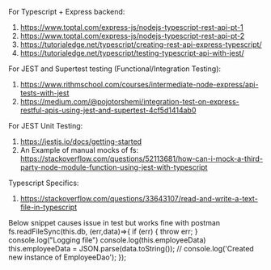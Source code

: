 For Typescript + Express backend:

1. https://www.toptal.com/express-js/nodejs-typescript-rest-api-pt-1
2. https://www.toptal.com/express-js/nodejs-typescript-rest-api-pt-2
3. https://tutorialedge.net/typescript/creating-rest-api-express-typescript/
4. https://tutorialedge.net/typescript/testing-typescript-api-with-jest/

For JEST and Supertest testing (Functional/Integration Testing):

1. https://www.rithmschool.com/courses/intermediate-node-express/api-tests-with-jest
2. https://medium.com/@pojotorshemi/integration-test-on-express-restful-apis-using-jest-and-supertest-4cf5d1414ab0

For JEST Unit Testing:

1. https://jestjs.io/docs/getting-started
2. An Example of manual mocks of fs: https://stackoverflow.com/questions/52113681/how-can-i-mock-a-third-party-node-module-function-using-jest-with-typescript

Typescript Specifics:

1. https://stackoverflow.com/questions/33643107/read-and-write-a-text-file-in-typescript

Below snippet causes issue in test but works fine with postman
fs.readFileSync(this.db, (err,data)=>{
if (err) {
throw err;
}
console.log("Logging file")
console.log(this.employeeData)
this.employeeData = JSON.parse(data.toString());
// console.log('Created new instance of EmployeeDao');
});

